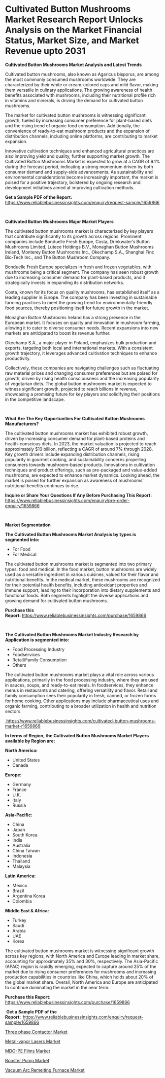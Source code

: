 <p><h1>Cultivated Button Mushrooms Market Research Report Unlocks Analysis on the Market Financial Status, Market Size, and Market Revenue upto 2031</h1></p><p><strong>Cultivated Button Mushrooms Market Analysis and Latest Trends</strong></p>
<p><p>Cultivated button mushrooms, also known as Agaricus bisporus, are among the most commonly consumed mushrooms worldwide. They are characterized by their white or cream-colored caps and mild flavor, making them versatile in culinary applications. The growing awareness of health benefits associated with mushrooms, including their nutritional profile rich in vitamins and minerals, is driving the demand for cultivated button mushrooms.</p><p>The market for cultivated button mushrooms is witnessing significant growth, fueled by increasing consumer preference for plant-based diets and the rising trend of organic food consumption. Additionally, the convenience of ready-to-eat mushroom products and the expansion of distribution channels, including online platforms, are contributing to market expansion.</p><p>Innovative cultivation techniques and enhanced agricultural practices are also improving yield and quality, further supporting market growth. The Cultivated Button Mushrooms Market is expected to grow at a CAGR of 9.1% during the forecast period, indicating a strong momentum driven by both consumer demand and supply-side advancements. As sustainability and environmental considerations become increasingly important, the market is poised for a positive trajectory, bolstered by ongoing research and development initiatives aimed at improving cultivation methods.</p></p>
<p><strong>Get a Sample PDF of the Report:&nbsp;</strong> <a href="https://www.reliablebusinessinsights.com/enquiry/request-sample/1659866?utm_campaign=1091&utm_medium=2&utm_source=Github&utm_content=ia&utm_term=26102024&utm_id=cultivated-button-mushrooms">https://www.reliablebusinessinsights.com/enquiry/request-sample/1659866</a></p>
<p>&nbsp;</p>
<p><strong>Cultivated Button Mushrooms Major Market Players</strong></p>
<p><p>The cultivated button mushrooms market is characterized by key players that contribute significantly to its growth across regions. Prominent companies include Bonduelle Fresh Europe, Costa, Drinkwater’s Button Mushrooms Limited, Lutece Holdings B.V., Monaghan Button Mushrooms Ireland, Monterey Button Mushrooms Inc., Okechamp S.A., Shanghai Finc Bio-Tech Inc., and The Button Mushroom Company. </p><p>Bonduelle Fresh Europe specializes in fresh and frozen vegetables, with mushrooms being a critical segment. The company has seen robust growth due to increasing consumer demand for plant-based products, and it strategically invests in expanding its distribution networks.</p><p>Costa, known for its focus on quality mushrooms, has established itself as a leading supplier in Europe. The company has been investing in sustainable farming practices to meet the growing trend for environmentally-friendly food sources, thereby positioning itself for future growth in the market.</p><p>Monaghan Button Mushrooms Ireland has a strong presence in the European market. It focuses on quality and innovation in mushroom farming, allowing it to cater to diverse consumer needs. Recent expansions into new markets are anticipated to boost its revenue further.</p><p>Okechamp S.A., a major player in Poland, emphasizes bulk production and exports, targeting both local and international markets. With a consistent growth trajectory, it leverages advanced cultivation techniques to enhance productivity.</p><p>Collectively, these companies are navigating challenges such as fluctuating raw material prices and changing consumer preferences but are poised for growth, driven by rising health consciousness and the increasing popularity of vegetarian diets. The global button mushrooms market is expected to witness significant growth, projected to reach billions in revenue, showcasing a promising future for key players and solidifying their positions in the competitive landscape.</p></p>
<p>&nbsp;</p>
<p><strong>What Are The Key Opportunities For Cultivated Button Mushrooms Manufacturers?</strong></p>
<p><p>The cultivated button mushrooms market has exhibited robust growth, driven by increasing consumer demand for plant-based proteins and health-conscious diets. In 2023, the market valuation is projected to reach approximately $10 billion, reflecting a CAGR of around 7% through 2028. Key growth drivers include expanding distribution channels, rising popularity in gourmet cooking, and sustainability concerns propelling consumers towards mushroom-based products. Innovations in cultivation techniques and product offerings, such as pre-packaged and value-added mushrooms, are expected to enhance market dynamics. Looking ahead, the market is poised for further expansion as awareness of mushrooms’ nutritional benefits continues to rise.</p></p>
<p><strong>Inquire or Share Your Questions If Any Before Purchasing This Report:</strong> <a href="https://www.reliablebusinessinsights.com/enquiry/pre-order-enquiry/1659866?utm_campaign=1091&utm_medium=2&utm_source=Github&utm_content=ia&utm_term=26102024&utm_id=cultivated-button-mushrooms">https://www.reliablebusinessinsights.com/enquiry/pre-order-enquiry/1659866</a></p>
<p>&nbsp;</p>
<p><strong>Market Segmentation</strong></p>
<p><strong>The Cultivated Button Mushrooms Market Analysis by types is segmented into:</strong></p>
<p><ul><li>For Food</li><li>For Medical</li></ul></p>
<p><p>The cultivated button mushrooms market is segmented into two primary types: food and medical. In the food market, button mushrooms are widely used as a versatile ingredient in various cuisines, valued for their flavor and nutritional benefits. In the medical market, these mushrooms are recognized for their potential health benefits, including antioxidant properties and immune support, leading to their incorporation into dietary supplements and functional foods. Both segments highlight the diverse applications and growing demand for cultivated button mushrooms.</p></p>
<p><strong>Purchase this Report:&nbsp;</strong><a href="https://www.reliablebusinessinsights.com/purchase/1659866?utm_campaign=1091&utm_medium=2&utm_source=Github&utm_content=ia&utm_term=26102024&utm_id=cultivated-button-mushrooms">https://www.reliablebusinessinsights.com/purchase/1659866</a></p>
<p>&nbsp;</p>
<p><strong>The Cultivated Button Mushrooms Market Industry Research by Application is segmented into:</strong></p>
<p><ul><li>Food Processing Industry</li><li>Foodservices</li><li>Retail/Family Consumption</li><li>Others</li></ul></p>
<p><p>The cultivated button mushrooms market plays a vital role across various applications, primarily in the food processing industry, where they are used in sauces, soups, and ready-to-eat meals. In foodservices, they enhance menus in restaurants and catering, offering versatility and flavor. Retail and family consumption sees their popularity in fresh, canned, or frozen forms for home cooking. Other applications may include pharmaceutical uses and organic farming, contributing to a broader utilization in health and nutrition sectors.</p></p>
<p><a href="https://www.reliablebusinessinsights.com/cultivated-button-mushrooms-market-r1659866?utm_campaign=1091&utm_medium=2&utm_source=Github&utm_content=ia&utm_term=26102024&utm_id=cultivated-button-mushrooms">&nbsp;https://www.reliablebusinessinsights.com/cultivated-button-mushrooms-market-r1659866</a></p>
<p><strong>In terms of Region, the Cultivated Button Mushrooms Market Players available by Region are:</strong></p>
<p>
    <p> <strong> North America: </strong>
        <ul>
            <li>United States</li>
            <li>Canada</li>
        </ul>
        </p> 
    <p> <strong> Europe: </strong>
        <ul>
            <li>Germany</li>
            <li>France</li>
            <li>U.K.</li>
            <li>Italy</li>
            <li>Russia</li>
        </ul>
        </p> 
    <p> <strong> Asia-Pacific: </strong>
        <ul>
            <li>China</li>
            <li>Japan</li>
            <li>South Korea</li>
            <li>India</li>
            <li>Australia</li>
            <li>China Taiwan</li>
            <li>Indonesia</li>
            <li>Thailand</li>
            <li>Malaysia</li>
        </ul>
        </p> 
    <p> <strong> Latin America: </strong>
        <ul>
            <li>Mexico</li>
            <li>Brazil</li>
            <li>Argentina Korea</li>
            <li>Colombia</li>
        </ul>
        </p> 
    <p> <strong> Middle East & Africa: </strong>
        <ul>
            <li>Turkey</li>
            <li>Saudi</li>
            <li>Arabia</li>
            <li>UAE</li>
            <li>Korea</li>
        </ul>
    </p>
    </p>
<p><p>The cultivated button mushrooms market is witnessing significant growth across key regions, with North America and Europe leading in market share, accounting for approximately 35% and 30%, respectively. The Asia-Pacific (APAC) region is rapidly emerging, expected to capture around 25% of the market due to rising consumer preferences for mushrooms and increasing production capabilities in countries like China, which holds about 20% of the global market share. Overall, North America and Europe are anticipated to continue dominating the market in the near term.</p></p>
<p><strong>Purchase this Report: </strong><a href="https://www.reliablebusinessinsights.com/purchase/1659866?utm_campaign=1091&utm_medium=2&utm_source=Github&utm_content=ia&utm_term=26102024&utm_id=cultivated-button-mushrooms">https://www.reliablebusinessinsights.com/purchase/1659866</a></p>
<p>&nbsp;<strong>Get a Sample PDF of the Report:&nbsp;&nbsp;</strong><a href="https://www.reliablebusinessinsights.com/enquiry/request-sample/1659866?utm_campaign=1091&utm_medium=2&utm_source=Github&utm_content=ia&utm_term=26102024&utm_id=cultivated-button-mushrooms">https://www.reliablebusinessinsights.com/enquiry/request-sample/1659866</a></p>
<p><strong></strong></p>
<p><p><a href="https://www.linkedin.com/pulse/three-phase-contactor-market-global-regional-analysis-6q0de?utm_campaign=1091&utm_medium=2&utm_source=Github&utm_content=ia&utm_term=26102024&utm_id=cultivated-button-mushrooms">Three phase Contactor Market</a></p><p><a href="https://github.com/tewellnudorennk/Market-Research-Report-List-1/blob/main/metal-vapor-lasers-market.md?utm_campaign=1091&utm_medium=2&utm_source=Github&utm_content=ia&utm_term=26102024&utm_id=cultivated-button-mushrooms">Metal-vapor Lasers Market</a></p><p><a href="https://github.com/lavenaz9fufin/Market-Research-Report-List-1/blob/main/mdo-pe-films-market.md?utm_campaign=1091&utm_medium=2&utm_source=Github&utm_content=ia&utm_term=26102024&utm_id=cultivated-button-mushrooms">MDO-PE Films Market</a></p><p><a href="https://issuu.com/reportprime-2/docs/booster-pump-market-size-2030.pptx_5350e77b473e62?utm_campaign=1091&utm_medium=2&utm_source=Github&utm_content=ia&utm_term=26102024&utm_id=cultivated-button-mushrooms">Booster Pump Market</a></p><p><a href="https://issuu.com/reportprime-2/docs/vacuum-arc-remelting-furnace-market_b87ce644d3cd57?utm_campaign=1091&utm_medium=2&utm_source=Github&utm_content=ia&utm_term=26102024&utm_id=cultivated-button-mushrooms">Vacuum Arc Remelting Furnace Market</a></p></p>
